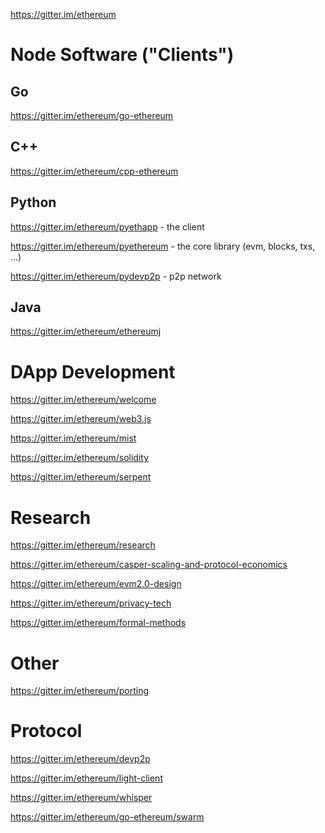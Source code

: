 https://gitter.im/ethereum

# Node Software ("Clients")

## Go

https://gitter.im/ethereum/go-ethereum

## C++ 

https://gitter.im/ethereum/cpp-ethereum

## Python 

https://gitter.im/ethereum/pyethapp - the client

https://gitter.im/ethereum/pyethereum - the core library (evm, blocks, txs, ...)

https://gitter.im/ethereum/pydevp2p - p2p network  

## Java

https://gitter.im/ethereum/ethereumj

# DApp Development

https://gitter.im/ethereum/welcome

https://gitter.im/ethereum/web3.js

https://gitter.im/ethereum/mist

https://gitter.im/ethereum/solidity

https://gitter.im/ethereum/serpent

# Research

https://gitter.im/ethereum/research

https://gitter.im/ethereum/casper-scaling-and-protocol-economics

https://gitter.im/ethereum/evm2.0-design

https://gitter.im/ethereum/privacy-tech

https://gitter.im/ethereum/formal-methods

# Other

https://gitter.im/ethereum/porting

# Protocol

https://gitter.im/ethereum/devp2p

https://gitter.im/ethereum/light-client

https://gitter.im/ethereum/whisper

https://gitter.im/ethereum/go-ethereum/swarm

